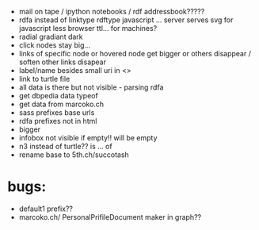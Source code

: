 
* mail on tape / ipython notebooks / rdf addressbook?????
* rdfa instead of linktype rdftype javascript ...  server serves svg for javascript less browser ttl... for machines?
* radial gradiant dark
* click nodes stay big...
* links of specific node or hovered node get bigger or others disappear / soften other links disapear
* label/name besides small uri in <>
* link to turtle file
* all data is there but not visible - parsing rdfa
* get dbpedia data typeof
* get data from marcoko.ch
* sass prefixes base urls
* rdfa prefixes not in html
* bigger
* infobox not visible if empty!! will be empty
* n3 instead of turtle?? is ... of
* rename base to 5th.ch/succotash


# bugs:
* default1 prefix??
* marcoko.ch/ PersonalPrifileDocument maker in graph??
